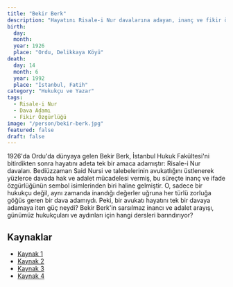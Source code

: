 ```yaml
---
title: "Bekir Berk"
description: "Hayatını Risale-i Nur davalarına adayan, inanç ve fikir özgürlüğünün yılmaz savunucusu avukat ve yazar."
birth:
  day:
  month:
  year: 1926
  place: "Ordu, Delikkaya Köyü"
death:
  day: 14
  month: 6
  year: 1992
  place: "İstanbul, Fatih"
category: "Hukukçu ve Yazar"
tags:
  - Risale-i Nur
  - Dava Adamı
  - Fikir Özgürlüğü
image: "/person/bekir-berk.jpg"
featured: false
draft: false
---
```


1926'da Ordu'da dünyaya gelen Bekir Berk, İstanbul Hukuk Fakültesi'ni bitirdikten sonra hayatını adeta tek bir amaca adamıştır: Risale-i Nur davaları. Bediüzzaman Said Nursi ve talebelerinin avukatlığını üstlenerek yüzlerce davada hak ve adalet mücadelesi vermiş, bu süreçte inanç ve ifade özgürlüğünün sembol isimlerinden biri haline gelmiştir. O, sadece bir hukukçu değil, aynı zamanda inandığı değerler uğruna her türlü zorluğa göğüs geren bir dava adamıydı. Peki, bir avukatı hayatını tek bir davaya adamaya iten güç neydi? Bekir Berk'in sarsılmaz inancı ve adalet arayışı, günümüz hukukçuları ve aydınları için hangi dersleri barındırıyor?

## Kaynaklar

- [Kaynak 1](https://www.risalehaber.com/bekir-berk-biyografisi-1-15579h.htm)
- [Kaynak 2](https://www.biyografya.com/biyografi/1666)
- [Kaynak 3](https://www.iikv.org/bekir-berk-kimdir-hayati-ve-mucadelesi)
- [Kaynak 4](https://sorularlasaidnursi.com/bekir-berk-ve-osman-aksoy/)